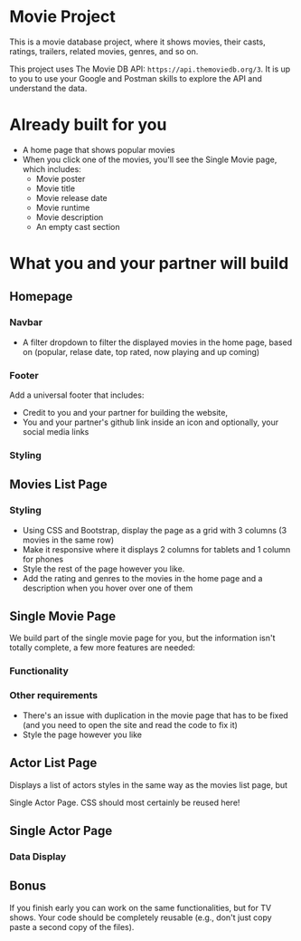 # Movie Project
This is a movie database project, where it shows movies, their casts, ratings, trailers, related movies, genres, and so on.

This project uses The Movie DB API: `https://api.themoviedb.org/3`. It is up to
you to use your Google and Postman skills to explore the API and understand the
data.

# Already built for you
- A home page that shows popular movies
- When you click one of the movies, you'll see the Single Movie page, which includes:
    - Movie poster
    - Movie title
    - Movie release date
    - Movie runtime
    - Movie description
    - An empty cast section

# What you and your partner will build

## Homepage

### Navbar
<!-- Add a universal navbar (it appears on every page) to the home page that includes
buttons that go to the following pages: -->

<!-- - Home button, takes you to the home page -->
<!-- - Movies button that has a dropdown list to show different movie genres. For
  example: Action, Sci-Fi, Comedy ...etc, When you click one of them it should
  load the movies for that genre. -->
<!-- - Actor list page -->
<!-- - About page that has a description of the website -->
<!-- - Search box where you can type the movie or actor name and display the -->
<!-- related results. -->
- A filter dropdown to filter the displayed movies in the home page, based
on (popular, relase date, top rated, now playing and up coming) 

### Footer
Add a universal footer that includes:

- Credit to you and your partner for building the website, 
- You and your partner's github link inside an icon and optionally, your social
  media links

### Styling

<!-- - Make it so that hovering over the movie makes the mouse pointer icon seem
  clickable. Right now, if you are about to click a movie, it's not obvious that
  it's clickable. -->

## Movies List Page

### Styling

- Using CSS and Bootstrap, display the page as a grid with 3 columns (3 movies
  in the same row)
- Make it responsive where it displays 2 columns for tablets and 1 column for
  phones
- Style the rest of the page however you like.
- Add the rating and genres to the movies in the home page and a description when you hover over one of them

## Single Movie Page
We build part of the single movie page for you, but the information isn't
totally complete, a few more features are needed:

<!-- - The main 5 actors of the movies in the credit section (need a new fetch) -->
<!-- - The movie language  -->
<!-- - A related movies section which includes at least five related movies (need a new fetch) -->
<!-- - A trailer section that has the movie trailer from youtube (need a new fetch) -->
<!-- - The movie production company name and logo -->
<!-- - The director name (new fetch) -->
<!-- - The movie rating and how many votes has it received -->

### Functionality
<!-- - Clicking an actor in the main actors should go to the single actor page. -->

### Other requirements
- There's an issue with duplication in the movie page that has to be fixed (and
  you need to open the site and read the code to fix it)
- Style the page however you like

## Actor List Page
Displays a list of actors styles in the same way as the movies list page, but
<!-- with the actor photo and the actor name. Clicking any actor should go to the -->
Single Actor Page. CSS should most certainly be reused here!

## Single Actor Page
<!-- This page can be reached by clicking on an actor in the actors list page or the -->
<!-- credits in the single movie page. -->

### Data Display
<!-- - The actor name
- The actor gender
- A picture of the actor
- The actor popularity
- The birthday of the actor and (if available) death day
- A biography about the actor
- A list of movies the actor participated in -->

## Bonus
If you finish early you can work on the same functionalities, but for TV shows.
Your code should be completely reusable (e.g., don't just copy paste a second
copy of the files).
